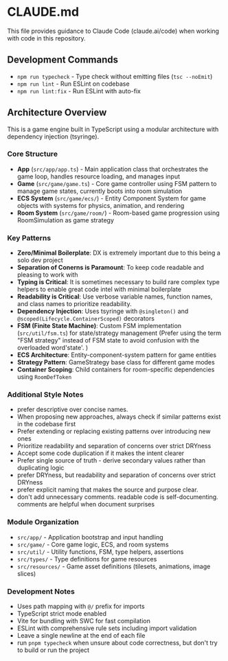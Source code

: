 # CLAUDE.md

This file provides guidance to Claude Code (claude.ai/code) when working with code in this repository.

## Development Commands

- `npm run typecheck` - Type check without emitting files (`tsc --noEmit`)
- `npm run lint` - Run ESLint on codebase
- `npm run lint:fix` - Run ESLint with auto-fix

## Architecture Overview

This is a game engine built in TypeScript using a modular architecture with dependency injection (tsyringe).

### Core Structure

- **App** (`src/app/app.ts`) - Main application class that orchestrates the game loop, handles resource loading, and manages input
- **Game** (`src/game/game.ts`) - Core game controller using FSM pattern to manage game states, currently boots into room simulation
- **ECS System** (`src/game/ecs/`) - Entity Component System for game objects with systems for physics, animation, and rendering
- **Room System** (`src/game/room/`) - Room-based game progression using RoomSimulation as game strategy

### Key Patterns

- **Zero/Minimal Boilerplate**: DX is extremely important due to this being a solo dev project
- **Separation of Conerns is Paramount**: To keep code readable and pleasing to work with
- **Typing is Critical**: It is sometimes necessary to build rare complex type helpers to enable great code intel with minimal boilerplate
- **Readability is Critical**: Use verbose variable names, function names, and class names to prioritize readability. 
- **Dependency Injection**: Uses tsyringe with `@singleton()` and `@scoped(Lifecycle.ContainerScoped)` decorators
- **FSM (Finite State Machine)**: Custom FSM implementation (`src/util/fsm.ts`) for state/strategy management (Prefer using the term "FSM strategy" instead of FSM state to avoid confusion with the overloaded word'state'. )
- **ECS Architecture**: Entity-component-system pattern for game entities
- **Strategy Pattern**: GameStrategy base class for different game modes
- **Container Scoping**: Child containers for room-specific dependencies using `RoomDefToken`

### Additional Style Notes

- prefer descriptive over concise names.
- When proposing new approaches, always check if similar patterns exist in the codebase first
- Prefer extending or replacing existing patterns over introducing new ones
- Prioritize readability and separation of concerns over strict DRYness
- Accept some code duplication if it makes the intent clearer
- Prefer single source of truth - derive secondary values rather than duplicating logic
- prefer DRYness, but readability and separation of concerns over strict DRYness
- prefer explicit naming that makes the source and purpose clear.
- don't add unnecessary comments. readable code is self-documenting. comments are helpful when document surprises

### Module Organization

- `src/app/` - Application bootstrap and input handling
- `src/game/` - Core game logic, ECS, and room systems
- `src/util/` - Utility functions, FSM, type helpers, assertions
- `src/types/` - Type definitions for game resources
- `src/resources/` - Game asset definitions (tilesets, animations, image slices)

### Development Notes

- Uses path mapping with `@/` prefix for imports
- TypeScript strict mode enabled
- Vite for bundling with SWC for fast compilation
- ESLint with comprehensive rule sets including import validation
- Leave a single newline at the end of each file
- run `pnpm typecheck` when unsure about code correctness, but don't try to build or run the project
